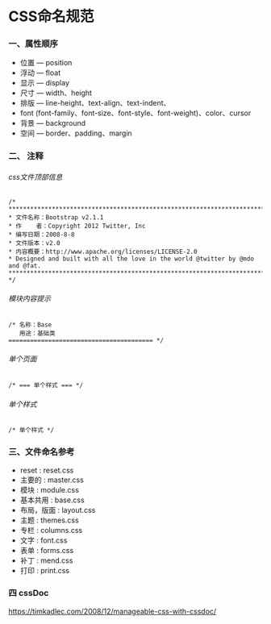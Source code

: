 # CSS命名规范### 一、属性顺序
- 位置 — position- 浮动 — float- 显示 — display- 尺寸 — width、height- 排版 — line-height、text-align、text-indent、- font (font-family、font-size、font-style、font-weight)、color、cursor- 背景 — background- 空间 — border、padding、margin
### 二、	注释###### css文件顶部信息

```/* ************************************************************************************ 文件名称：Bootstrap v2.1.1* 作    者：Copyright 2012 Twitter, Inc* 编写日期：2008-8-8* 文件版本：v2.0* 内容概要：http://www.apache.org/licenses/LICENSE-2.0* Designed and built with all the love in the world @twitter by @mdo and @fat.*********************************************************************************** */```###### 模块内容提示
```/* 名称：Base   用途：基础类======================================== */```
###### 单个页面
```/* === 单个样式 === */
```###### 单个样式
```/* 单个样式 */
```					### 三、文件命名参考- reset		: reset.css - 主要的		: master.css  
- 模块		: module.css  
- 基本共用 	: base.css  
- 布局，版面	: layout.css  
- 主题 		: themes.css  
- 专栏 		: columns.css  
- 文字 		: font.css  
- 表单 		: forms.css  
- 补丁 		: mend.css  
- 打印 		: print.css


### 四 cssDoc
https://timkadlec.com/2008/12/manageable-css-with-cssdoc/

